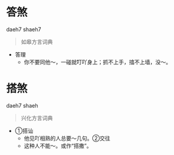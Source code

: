 # 答煞
daeh7 shaeh7
> 如皋方言词典
- 答理
  - 你不要同他～，一碰就叮吖身上；抓不上手，㩉不上墙，没～。

# 搭煞
daeh7 shaeh
> 兴化方言词典
- ①搭讪
  - 他见吖相熟的人总要～几句。②交往
  - 这种人不能～。或作“搭撒”。
